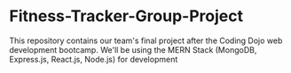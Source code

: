 # Fitness-Tracker-Group-Project
This repository contains our team's final project after the Coding Dojo web development bootcamp. We'll be using the MERN Stack (MongoDB, Express.js, React.js, Node.js) for development
